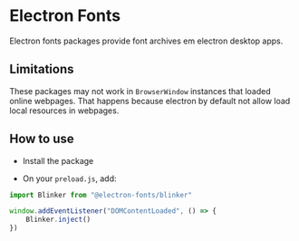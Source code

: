 # Electron Fonts

Electron fonts packages provide font archives em electron desktop apps.

## Limitations

These packages may not work in `BrowserWindow` instances that loaded online webpages. That happens because electron by default not allow load local resources in webpages.

## How to use

* Install the package

* On your `preload.js`, add:

```ts
import Blinker from "@electron-fonts/blinker"

window.addEventListener("DOMContentLoaded", () => {
    Blinker.inject()
})
```